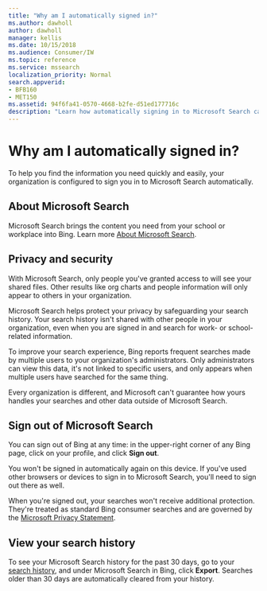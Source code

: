 ```yaml
---
title: "Why am I automatically signed in?"
ms.author: dawholl
author: dawholl
manager: kellis
ms.date: 10/15/2018
ms.audience: Consumer/IW
ms.topic: reference
ms.service: mssearch
localization_priority: Normal
search.appverid:
- BFB160
- MET150
ms.assetid: 94f6fa41-0570-4668-b2fe-d51ed177716c
description: "Learn how automatically signing in to Microsoft Search can help you quickly and easily find work results"
---
```


# Why am I automatically signed in?

To help you find the information you need quickly and easily, your organization is configured to sign you in to Microsoft Search automatically.
  
## About Microsoft Search

Microsoft Search brings the content you need from your school or workplace into Bing. Learn more [About Microsoft Search](about-microsoft-search.md).
  
## Privacy and security

With Microsoft Search, only people you've granted access to will see your shared files. Other results like org charts and people information will only appear to others in your organization.
  
Microsoft Search helps protect your privacy by safeguarding your search history. Your search history isn't shared with other people in your organization, even when you are signed in and search for work- or school-related information.
  
To improve your search experience, Bing reports frequent searches made by multiple users to your organization's administrators. Only administrators can view this data, it's not linked to specific users, and only appears when multiple users have searched for the same thing.
  
Every organization is different, and Microsoft can't guarantee how yours handles your searches and other data outside of Microsoft Search.
  
## Sign out of Microsoft Search

You can sign out of Bing at any time: in the upper-right corner of any Bing page, click on your profile, and click **Sign out**.
  
You won't be signed in automatically again on this device. If you've used other browsers or devices to sign in to Microsoft Search, you'll need to sign out there as well. 
  
When you're signed out, your searches won't receive additional protection. They're treated as standard Bing consumer searches and are governed by the [Microsoft Privacy Statement](https://privacy.microsoft.com/en-us/privacystatement).
  
## View your search history

To see your Microsoft Search history for the past 30 days, go to your [search history](https://ssl.bing.com/profile/history), and under Microsoft Search in Bing, click **Export**. Searches older than 30 days are automatically cleared from your history.

  


